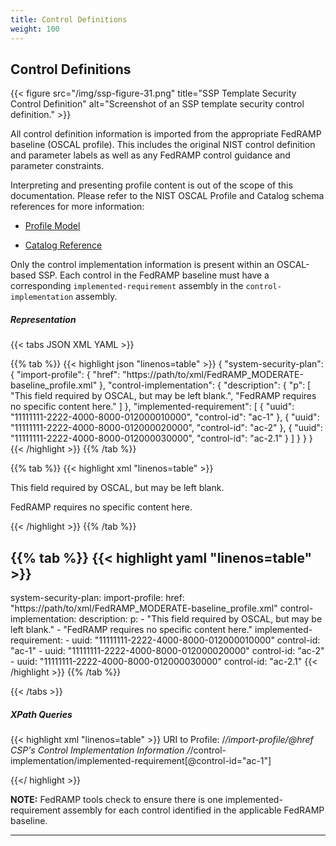 ```yaml
---
title: Control Definitions
weight: 100
---
```


## Control Definitions

{{< figure src="/img/ssp-figure-31.png" title="SSP Template Security Control Definition" alt="Screenshot of an SSP template security control definition." >}}

All control definition information is imported from the appropriate
FedRAMP baseline (OSCAL profile).  This includes the original NIST control definition and parameter labels as well as any FedRAMP control guidance and parameter constraints.

Interpreting and presenting profile content is out of the scope of this
documentation. Please refer to the NIST OSCAL Profile and Catalog schema references for more information:

-   [Profile Model](https://pages.nist.gov/OSCAL/concepts/layer/control/profile/)

-   [Catalog Reference](https://pages.nist.gov/OSCAL/concepts/layer/control/catalog/)

Only the control implementation information is present within an
OSCAL-based SSP. Each control in the FedRAMP baseline must have a
corresponding `implemented-requirement` assembly in the
`control-implementation` assembly.

##### Representation
{{< tabs JSON XML YAML >}}

{{% tab %}}
{{< highlight json "linenos=table" >}}
{
  "system-security-plan": {
    "import-profile": {
      "href": "https://path/to/xml/FedRAMP_MODERATE-baseline_profile.xml"
    },
    "control-implementation": {
      "description": {
        "p": [
          "This field required by OSCAL, but may be left blank.",
          "FedRAMP requires no specific content here."
        ]
      },
      "implemented-requirement": [
        {
          "uuid": "11111111-2222-4000-8000-012000010000",
          "control-id": "ac-1"
        },
        {
          "uuid": "11111111-2222-4000-8000-012000020000",
          "control-id": "ac-2"
        },
        {
          "uuid": "11111111-2222-4000-8000-012000030000",
          "control-id": "ac-2.1"
        }
      ]
    }
  }
}
{{< /highlight >}}
{{% /tab %}}

{{% tab %}}
{{< highlight xml "linenos=table" >}}
<system-security-plan>
  <!-- metadata -->
  <import-profile href="https://path/to/xml/FedRAMP_MODERATE-baseline_profile.xml"/>
  <!-- system-implementation -->
  <control-implementation>
    <description>
      <p>This field required by OSCAL, but may be left blank.</p>
      <p>FedRAMP requires no specific content here.</p>
    </description>
    <!-- one implemented-requirement assembly for each required control -->
    <implemented-requirement uuid="11111111-2222-4000-8000-012000010000" control-id="ac-1">
      <!-- Control content cut - See next pages for detail -->
    </implemented-requirement>
    <implemented-requirement uuid="11111111-2222-4000-8000-012000020000" control-id="ac-2">
      <!-- Control content cut - See next pages for detail -->
    </implemented-requirement>
    <implemented-requirement uuid="11111111-2222-4000-8000-012000030000" control-id="ac-2.1">
      <!-- Control content cut - See next pages for detail -->
    </implemented-requirement>
  </control-implementation>
  <!-- back-matter -->
</system-security-plan>
{{< /highlight >}}
{{% /tab %}}

{{% tab %}}
{{< highlight yaml "linenos=table" >}}
---
system-security-plan:
  import-profile:
    href: "https://path/to/xml/FedRAMP_MODERATE-baseline_profile.xml"
  control-implementation:
    description:
      p:
        - "This field required by OSCAL, but may be left blank."
        - "FedRAMP requires no specific content here."
    implemented-requirement:
      - uuid: "11111111-2222-4000-8000-012000010000"
        control-id: "ac-1"
      - uuid: "11111111-2222-4000-8000-012000020000"
        control-id: "ac-2"
      - uuid: "11111111-2222-4000-8000-012000030000"
        control-id: "ac-2.1"
{{< /highlight >}}
{{% /tab %}}

{{< /tabs >}}

##### XPath Queries
{{< highlight xml "linenos=table" >}}
  URI to Profile:
    /*/import-profile/@href
  CSP's Control Implementation Information
    /*/control-implementation/implemented-requirement[@control-id="ac-1"]

{{</ highlight >}}

**NOTE:** FedRAMP tools check to ensure there is one
implemented-requirement assembly for each control identified in the
applicable FedRAMP baseline.

---
